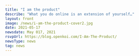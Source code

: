 ```yaml
---
title: "I am the product"
describe: "What you do online is an extension of yourself…"
layout: front
image: /news/i-am-the-product-cover2.jpg
date: 2021-05-17
newsdate: May 017, 2021
rsvpUrl: https://blog.openkoi.com/I-Am-The-Product/
newsType: news
tag: news
---
```

